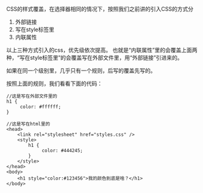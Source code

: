 CSS的样式覆盖，在选择器相同的情况下，按照我们之前讲的引入CSS的方式分

1. 外部链接
2. 写在style标签里
3. 内联属性

以上三种方式引入的css，优先级依次提高。
也就是“内联属性”里的会覆盖上面两种，“写在style标签里”的会覆盖写在外部文件里，用“外部链接”引进来的。

如果在同一个级别里，几乎只有一个规则，后写的覆盖先写的。

按照上面的规则，我们看看下面的代码：

    //这是写在外部文件里的
    h1 {
         color: #ffffff;
    }

    //这是写在html里的
    <head>
        <link rel="stylesheet" href="styles.css" />
        <style>
            h1 {
                 color: #444245;
            }
        </style>
    </head>
    <body>
        <h1 style="color:#123456">我的颜色到底是啥？</h1>
    </body>
